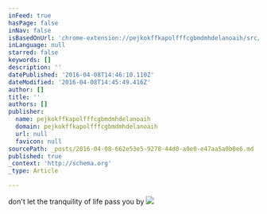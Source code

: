 ```yaml
---
inFeed: true
hasPage: false
inNav: false
isBasedOnUrl: 'chrome-extension://pejkokffkapolfffcgbmdmhdelanoaih/src/override/override.html'
inLanguage: null
starred: false
keywords: []
description: ''
datePublished: '2016-04-08T14:46:10.110Z'
dateModified: '2016-04-08T14:45:49.416Z'
author: []
title: ''
authors: []
publisher:
  name: pejkokffkapolfffcgbmdmhdelanoaih
  domain: pejkokffkapolfffcgbmdmhdelanoaih
  url: null
  favicon: null
sourcePath: _posts/2016-04-08-662e53e5-9278-44d0-a0e0-e47aa5a0b0e6.md
published: true
_context: 'http://schema.org'
_type: Article

---
```

don't let the tranquility of life pass you by
![](https://images.unsplash.com/photo-1428836962997-9533e673a68f?ixlib=rb-0.3.5&q=80&fm=jpg&crop=entropy&s=ba491f1d44844307dc7b2df3ee15f98d)